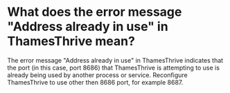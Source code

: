 # What does the error message "Address already in use" in ThamesThrive mean?

The error message "Address already in use" in ThamesThrive indicates that the port (in this case, port 8686) that ThamesThrive
is attempting to use is already being used by another process or service. Reconfigure ThamesThrive to use other then 8686
port, for example 8687.
